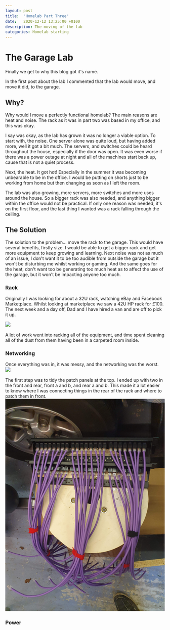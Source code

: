 ```yaml
---
layout: post
title:  "Homelab Part Three"
date:   2020-12-12 13:25:00 +0100
description: The moving of the lab
categories: Homelab starting 
---
```


# The Garage Lab
Finally we get to why this blog got it's name.

In the first post about the lab I commented that the lab would move, and move it did, to the garage.

## Why?
Why would I move a perfectly functional homelab? The main reasons are heat and noise. The rack as it was in part two was based in my office, and this was okay.

I say was okay, as the lab has grown it was no longer a viable option. To start with, the noise. One server alone was quite loud, but having added more, well it got a bit much. The servers, and switches could be heard throughout the house, especially if the door was open. It was even worse if there was a power outage at night and all of the machines start back up, cause that is not a quiet process. 

Next, the heat. It got hot! Especially in the summer it was becoming unbearable to be in the office. I would be putting on shorts just to be working from home but then changing as soon as I left the room. 

The lab was also growing, more servers, more switches and more uses around the house. So a bigger rack was also needed, and anything bigger within the office would not be practical. If only one reason was needed, it's on the first floor, and the last thing I wanted was a rack falling through the ceiling. 

## The Solution
The solution to the problem... move the rack to the garage. This would have several benefits, firstly size. I would be able to get a bigger rack and get more equipment to keep growing and learning. 
Next noise was not as much of an issue, I don't want it to be too audible from outside the garage but it won't be disturbing me whilst working or gaming. And the same goes for the heat, don't want too be generating too much heat as to affect the use of the garage, but it won't be impacting anyone too much. 
### Rack
Originally I was looking for about a 32U rack, watching eBay and Facebook Marketplace. Whilst looking at marketplace we saw a 42U HP rack for £100. The next week and a day off, Dad and I have hired a van and are off to pick it up. 

![]({{site.url}}/assets/RackEmpty.png)

A lot of work went into racking all of the equipment, and time spent cleaning all of the dust from them having been in a carpeted room inside. 

### Networking
Once everything was in, it was messy, and the networking was the worst.
![]({{site.url}}/assets/RackUntidy.jpg)

The first step was to tidy the patch panels at the top. I ended up with two in the front and rear, front a and b, and rear a and b. This made it a lot easier to know where I was connecting things in the rear of the rack and where to patch them in front.
![](../assets/Patch.jpg)
### Power